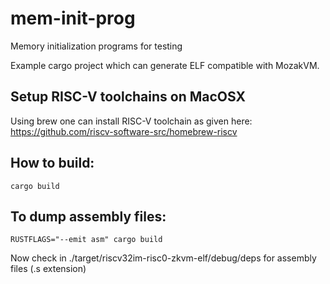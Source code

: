 # mem-init-prog
Memory initialization programs for testing

Example cargo project which can generate ELF compatible with MozakVM.

## Setup RISC-V toolchains on MacOSX
Using brew one can install RISC-V toolchain as given here: https://github.com/riscv-software-src/homebrew-riscv

## How to build: 
```
cargo build
```

## To dump assembly files: 
```
RUSTFLAGS="--emit asm" cargo build
```

Now check in ./target/riscv32im-risc0-zkvm-elf/debug/deps for assembly files (.s extension)